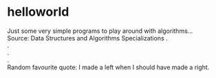 # helloworld
Just some very simple programs to play around with algorithms...\
Source: Data Structures and Algorithms Specializations
.\
.\
.\
.\
Random favourite quote: I made a left when I should have made a right.

